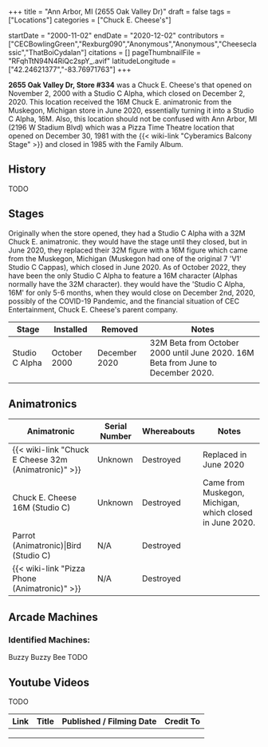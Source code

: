 +++
title = "Ann Arbor, MI (2655 Oak Valley Dr)"
draft = false
tags = ["Locations"]
categories = ["Chuck E. Cheese's"]


startDate = "2000-11-02"
endDate = "2020-12-02"
contributors = ["CECBowlingGreen","Rexburg090","Anonymous","Anonymous","Cheeseclassic","ThatBoiCydalan"]
citations = []
pageThumbnailFile = "RFqhTtN94N4RiQc2spY_.avif"
latitudeLongitude = ["42.24621377","-83.76971763"]
+++

**2655 Oak Valley Dr, Store #334** was a Chuck E. Cheese's that opened on November 2, 2000 with a Studio C Alpha, which closed on December 2, 2020. This location received the 16M Chuck E. animatronic from the Muskegon, Michigan store in June 2020, essentially turning it into a Studio C Alpha, 16M. Also, this location should not be confused with Ann Arbor, MI (2196 W Stadium Blvd) which was a Pizza Time Theatre location that opened on December 30, 1981 with the {{< wiki-link "Cyberamics Balcony Stage" >}} and closed in 1985 with the Family Album.

## History

TODO

## Stages

Originally when the store opened, they had a Studio C Alpha with a 32M Chuck E. animatronic. they would have the stage until they closed, but in June 2020, they replaced their 32M figure with a 16M figure which came from the Muskegon, Michigan (Muskegon had one of the original 7 'V1' Studio C Cappas), which closed in June 2020. As of October 2022, they have been the only Studio C Alpha to feature a 16M character (Alphas normally have the 32M character). they would have the 'Studio C Alpha, 16M' for only 5-6 months, when they would close on December 2nd, 2020, possibly of the COVID-19 Pandemic, and the financial situation of CEC Entertainment, Chuck E. Cheese's parent company.

| Stage          | Installed    | Removed       | Notes                                                                            |
|----------------|--------------|---------------|----------------------------------------------------------------------------------|
| Studio C Alpha | October 2000 | December 2020 | 32M Beta from October 2000 until June 2020. 16M Beta from June to December 2020. |
|                |              |               |                                                                                  |

## Animatronics

| Animatronic                                                | Serial Number | Whereabouts | Notes                                                    |
|------------------------------------------------------------|---------------|-------------|----------------------------------------------------------|
| {{< wiki-link "Chuck E Cheese 32m (Animatronic)" >}} | Unknown       | Destroyed   | Replaced in June 2020                                    |
| Chuck E. Cheese 16M (Studio C)                             | Unknown       | Destroyed   | Came from Muskegon, Michigan, which closed in June 2020. |
| Parrot (Animatronic)\|Bird (Studio C)                      | N/A           | Destroyed   |                                                          |
| {{< wiki-link "Pizza Phone (Animatronic)" >}}        | N/A           | Destroyed   |                                                          |

## Arcade Machines

### Identified Machines:

Buzzy Buzzy Bee TODO

## Youtube Videos

TODO

| Link | Title | Published / Filming Date | Credit To |
|------|-------|--------------------------|-----------|
|      |       |                          |           |
|      |       |                          |           |
|      |       |                          |           |
